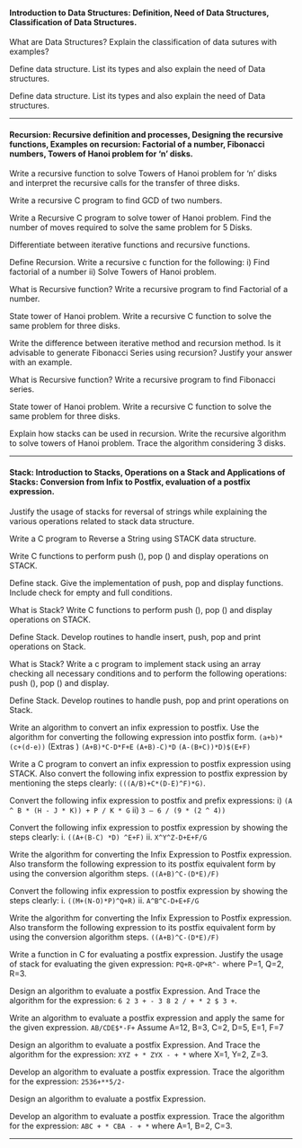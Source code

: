 
#### Introduction to Data Structures: Definition, Need of Data Structures, Classification of Data Structures.


What are Data Structures? Explain the classification of data sutures with examples?

Define data structure. List its types and also explain the need of Data structures.

Define data structure. List its types and also explain the need of Data structures.


____
#### Recursion: Recursive definition and processes, Designing the recursive functions, Examples on recursion: Factorial of a number, Fibonacci numbers, Towers of Hanoi problem for ‘n’ disks.


Write a recursive function to solve Towers of Hanoi problem for ‘n’ disks and interpret the recursive calls for the transfer of three disks.

Write a recursive C program to find GCD of two numbers.

Write a Recursive C program to solve tower of Hanoi problem. Find the number of moves required to solve the same problem for 5 Disks.

Differentiate between iterative functions and recursive functions.

Define Recursion. Write a recursive c function for the following:
i) Find factorial of a number    ii) Solve Towers of Hanoi problem.

What is Recursive function? Write a recursive program to find
Factorial of a number.

State tower of Hanoi problem. Write a recursive C function to solve the same problem for three disks.

Write the difference between iterative method and recursion method. Is it advisable to generate Fibonacci Series using recursion? Justify your answer with an example.

What is Recursive function? Write a recursive program to find Fibonacci series.

State tower of Hanoi problem. Write a recursive C function to solve the same problem for three disks.

Explain how stacks can be used in recursion. Write the recursive algorithm to solve towers of Hanoi problem. Trace the algorithm considering 3 disks.


____
#### Stack: Introduction to Stacks, Operations on a Stack and Applications of Stacks: Conversion from Infix to Postfix, evaluation of a postfix expression.


Justify the usage of stacks for reversal of strings while explaining the various operations related to stack data structure.

Write a C program to Reverse a String using STACK data structure.

Write C functions to perform push (), pop () and display operations on STACK.

Define stack. Give the implementation of push, pop and display functions. Include check for empty and full conditions.

What is Stack? Write C functions to perform push (), pop () and display operations on STACK.

Define Stack. Develop routines to handle insert, push, pop and print operations on Stack.

What is Stack? Write a c program to implement stack using an array checking all necessary conditions and to perform the following operations: push (), pop () and display.

Define Stack. Develop routines to handle push, pop and print operations on Stack.






Write an algorithm to convert an infix expression to postfix. Use the algorithm for converting the following expression into postfix form. `(a+b)*(c+(d-e))`
(Extras )    `(A+B)*C-D*F+E`         `(A+B)-C)*D`           `(A-(B+C))*D)$(E+F)`

Write a C program to convert an infix expression to postfix expression using STACK. Also convert the following infix expression to postfix expression by mentioning the steps clearly: `(((A/B)+C*(D-E)^F)*G)`.

Convert the following infix expression to postfix and prefix expressions:
i) `(A ^ B * (H - J * K)) + P / K * G`
ii) `3 – 6 / (9 * (2 ^ 4))`

Convert the following infix expression to postfix expression by
showing the steps clearly:
i. `((A+(B-C) *D) ^E+F)`     ii. `X^Y^Z-D+E+F/G`

Write the algorithm for converting the Infix Expression to Postfix expression. Also transform the following expression to its postfix equivalent form by using the conversion algorithm steps.      `((A+B)^C-(D*E)/F)`

Convert the following infix expression to postfix expression by showing the steps clearly:   i. `((M+(N-O)*P)^Q+R)`     ii. `A^B^C-D+E+F/G`

Write the algorithm for converting the Infix Expression to Postfix expression. Also transform the following expression to its postfix equivalent form by using the conversion algorithm steps.    `((A+B)^C-(D*E)/F)`








Write a function in C for evaluating a postfix expression. Justify the usage of stack for evaluating the given expression:
`PQ+R-QP+R^-` where P=1, Q=2, R=3.

Design an algorithm to evaluate a postfix Expression. And Trace the algorithm for the expression: `6 2 3 + - 3 8 2 / + * 2 $ 3 +`.

Write an algorithm to evaluate a postfix expression and apply the same for the given expression. `AB/CDE$*-F+` 
Assume A=12, B=3, C=2, D=5, E=1, F=7

Design an algorithm to evaluate a postfix Expression. And Trace the algorithm for the expression:           `XYZ + * ZYX - + *` where X=1, Y=2, Z=3.

Develop an algorithm to evaluate a postfix expression. Trace the algorithm for the expression:      `2536+**5/2-`

Design an algorithm to evaluate a postfix Expression.

Develop an algorithm to evaluate a postfix expression. Trace the algorithm for the expression:    `ABC + * CBA - + *` where A=1, B=2, C=3.


____

